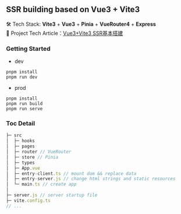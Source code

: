 ## SSR building based on Vue3 + Vite3
🛠 Tech Stack: **Vite3** + **Vue3** + **Pinia** + **VueRouter4** + **Express**  
📝 Project Tech Article：[Vue3+Vite3 SSR基本搭建](https://lhrun.github.io/2022/08/27/Vue3-Vite3-SSR%E5%9F%BA%E6%9C%AC%E6%90%AD%E5%BB%BA/)
### Getting Started
+ dev
```
pnpm install
pnpm run dev
```
+ prod
```
pnpm install
pnpm run build
pnpm run serve
```

### Toc Detail
```js
├─ src
│  ├─ hooks
│  ├─ pages
│  ├─ router // VueRouter
│  ├─ store // Pinia
│  ├─ types
│  ├─ App.vue
│  ├─ entry-client.ts // mount dom && replace data
│  ├─ entry-server.js // change html strings and static resources
│  └─ main.ts // create app
│
├─ server.js // server startup file
├─ vite.config.ts
// ...
```
